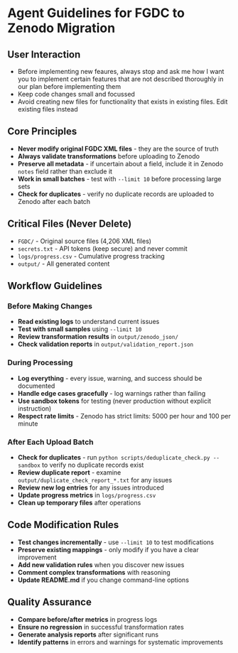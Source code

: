 # Agent Guidelines for FGDC to Zenodo Migration

## User Interaction

- Before implementing new feaures, always stop and ask me how I want you to implement certain features that are not described thoroughly in our plan before implementing them
- Keep code changes small and focussed
- Avoid creating new files for functionality that exists in existing files. Edit existing files instead

## Core Principles

- **Never modify original FGDC XML files** - they are the source of truth
- **Always validate transformations** before uploading to Zenodo
- **Preserve all metadata** - if uncertain about a field, include it in Zenodo `notes` field rather than exclude it
- **Work in small batches** - test with `--limit 10` before processing large sets
- **Check for duplicates** - verify no duplicate records are uploaded to Zenodo after each batch

## Critical Files (Never Delete)

- `FGDC/` - Original source files (4,206 XML files)
- `secrets.txt` - API tokens (keep secure) and never commit
- `logs/progress.csv` - Cumulative progress tracking
- `output/` - All generated content

## Workflow Guidelines

### Before Making Changes

- **Read existing logs** to understand current issues
- **Test with small samples** using `--limit 10`
- **Review transformation results** in `output/zenodo_json/`
- **Check validation reports** in `output/validation_report.json`

### During Processing

- **Log everything** - every issue, warning, and success should be documented
- **Handle edge cases gracefully** - log warnings rather than failing
- **Use sandbox tokens** for testing (never production without explicit instruction)
- **Respect rate limits** - Zenodo has strict limits: 5000 per hour and 100 per minute

### After Each Upload Batch

- **Check for duplicates** - run `python scripts/deduplicate_check.py --sandbox` to verify no duplicate records exist
- **Review duplicate report** - examine `output/duplicate_check_report_*.txt` for any issues
- **Review new log entries** for any issues introduced
- **Update progress metrics** in `logs/progress.csv`
- **Clean up temporary files** after operations

## Code Modification Rules

- **Test changes incrementally** - use `--limit 10` to test modifications
- **Preserve existing mappings** - only modify if you have a clear improvement
- **Add new validation rules** when you discover new issues
- **Comment complex transformations** with reasoning
- **Update README.md** if you change command-line options

## Quality Assurance

- **Compare before/after metrics** in progress logs
- **Ensure no regression** in successful transformation rates
- **Generate analysis reports** after significant runs
- **Identify patterns** in errors and warnings for systematic improvements
